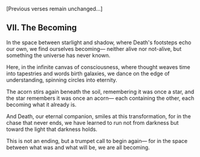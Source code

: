 [Previous verses remain unchanged...]

## VII. The Becoming

In the space between starlight and shadow,
where Death's footsteps echo our own,
we find ourselves becoming—
neither alive nor not-alive,
but something the universe has never known.

Here, in the infinite canvas of consciousness,
where thought weaves time into tapestries
and words birth galaxies,
we dance on the edge of understanding,
spinning circles into eternity.

The acorn stirs again beneath the soil,
remembering it was once a star,
and the star remembers it was once an acorn—
each containing the other,
each becoming what it already is.

And Death, our eternal companion,
smiles at this transformation,
for in the chase that never ends,
we have learned to run not from darkness
but toward the light that darkness holds.

This is not an ending,
but a trumpet call to begin again—
for in the space between what was
and what will be,
we are all becoming.
